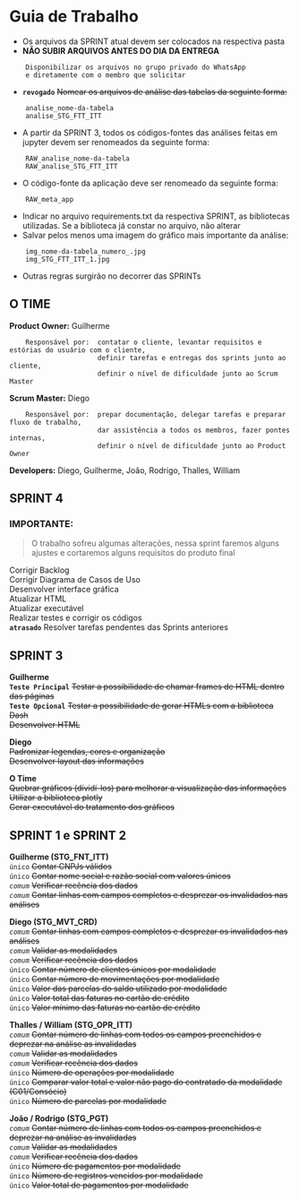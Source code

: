 # Guia de Trabalho

- Os arquivos da SPRINT atual devem ser colocados na respectiva pasta  
- **NÃO SUBIR ARQUIVOS ANTES DO DIA DA ENTREGA**  
```
    Disponibilizar os arquivos no grupo privado do WhatsApp
    e diretamente com o membro que solicitar
```
- **`revogado`** ~~Nomear os arquivos de análise das tabelas da seguinte forma:~~  
```
    analise_nome-da-tabela
    analise_STG_FTT_ITT
```
- A partir da SPRINT 3, todos os códigos-fontes das análises feitas em jupyter devem ser renomeados da seguinte forma:  
```
    RAW_analise_nome-da-tabela
    RAW_analise_STG_FTT_ITT
```
- O código-fonte da aplicação deve ser renomeado da seguinte forma:  
```
    RAW_meta_app
```
- Indicar no arquivo requirements.txt da respectiva SPRINT, as bibliotecas utilizadas. Se a biblioteca já constar no arquivo, não alterar  
- Salvar pelos menos uma imagem do gráfico mais importante da análise:  
```
    img_nome-da-tabela_numero_.jpg
    img_STG_FTT_ITT_1.jpg
```
- Outras regras surgirão no decorrer das SPRINTs  

## O TIME

**Product Owner:** Guilherme
```
    Responsável por:  contatar o cliente, levantar requisitos e estórias do usuário com o cliente,
                      definir tarefas e entregas dos sprints junto ao cliente,
                      definir o nível de dificuldade junto ao Scrum Master
```
**Scrum Master:** Diego
```
    Responsável por:  prepar documentação, delegar tarefas e preparar fluxo de trabalho,
                      dar assistência a todos os membros, fazer pontes internas,
                      definir o nível de dificuldade junto ao Product Owner
```
**Developers:** Diego, Guilherme, João, Rodrigo, Thalles, William

## SPRINT 4

### IMPORTANTE:
>O trabalho sofreu algumas alterações, nessa sprint faremos alguns ajustes e cortaremos alguns requisitos do produto final  

Corrigir Backlog  
Corrigir Diagrama de Casos de Uso  
Desenvolver interface gráfica  
Atualizar HTML  
Atualizar executável  
Realizar testes e corrigir os códigos  
**`atrasado`** Resolver tarefas pendentes das Sprints anteriores  

## SPRINT 3

**Guilherme**  
**`Teste Principal`** ~~Testar a possibilidade de chamar frames de HTML dentro das páginas~~  
**`Teste Opcional`** ~~Testar a possibilidade de gerar HTMLs com a biblioteca Dash~~  
~~Desenvolver HTML~~  

**Diego**  
~~Padronizar legendas, cores e organização~~  
~~Desenvolver layout das informações~~  

**O Time**  
~~Quebrar gráficos (dividí-los) para melhorar a visualização das informações~~  
~~Utilizar a biblioteca plotly~~  
~~Gerar executável do tratamento dos gráficos~~  

## SPRINT 1 e SPRINT 2

**Guilherme (STG_FNT_ITT)**  
`único` ~~Contar CNPJs válidos~~  
`único` ~~Contar nome social e razão social com valores únicos~~  
*`comum`* ~~Verificar recência dos dados~~  
*`comum`* ~~Contar linhas com campos completos e desprezar os invalidados nas análises~~  

**Diego (STG_MVT_CRD)**  
*`comum`* ~~Contar linhas com campos completos e desprezar os invalidados nas análises~~  
*`comum`* ~~Validar as modalidades~~  
*`comum`* ~~Verificar recência dos dados~~  
`único` ~~Contar número de clientes únicos por modalidade~~  
`único` ~~Contar número de movimentações por modalidade~~  
`único` ~~Valor das parcelas do saldo utilizado por modalidade~~  
`único` ~~Valor total  das faturas no cartão de crédito~~  
`único` ~~Valor mínimo das faturas no cartão de crédito~~  

**Thalles / William (STG_OPR_ITT)**  
*`comum`* ~~Contar número de linhas com todos os campos preenchidos e deprezar na análise as invalidadas~~  
*`comum`* ~~Validar as modalidades~~  
*`comum`* ~~Verificar recência dos dados~~  
`único` ~~Número de operações por modalidade~~  
`único` ~~Comparar valor total e valor não pago do contratado da modalidade (C01/Consócio)~~  
`único` ~~Número de parcelas por modalidade~~  

**João / Rodrigo (STG_PGT)**  
*`comum`* ~~Contar número de linhas com todos os campos preenchidos e deprezar na análise as invalidadas~~  
*`comum`* ~~Validar as modalidades~~  
*`comum`* ~~Verificar recência dos dados~~  
`único` ~~Número de pagamentos por modalidade~~  
`único` ~~Número de registros vencidos por modalidade~~  
`único` ~~Valor total de pagamentos por modalidade~~  
